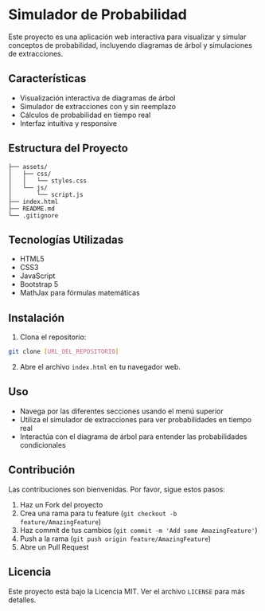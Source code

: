# Simulador de Probabilidad

Este proyecto es una aplicación web interactiva para visualizar y simular conceptos de probabilidad, incluyendo diagramas de árbol y simulaciones de extracciones.

## Características

- Visualización interactiva de diagramas de árbol
- Simulador de extracciones con y sin reemplazo
- Cálculos de probabilidad en tiempo real
- Interfaz intuitiva y responsive

## Estructura del Proyecto

```
├── assets/
│   ├── css/
│   │   └── styles.css
│   └── js/
│       └── script.js
├── index.html
├── README.md
└── .gitignore
```

## Tecnologías Utilizadas

- HTML5
- CSS3
- JavaScript
- Bootstrap 5
- MathJax para fórmulas matemáticas

## Instalación

1. Clona el repositorio:
```bash
git clone [URL_DEL_REPOSITORIO]
```

2. Abre el archivo `index.html` en tu navegador web.

## Uso

- Navega por las diferentes secciones usando el menú superior
- Utiliza el simulador de extracciones para ver probabilidades en tiempo real
- Interactúa con el diagrama de árbol para entender las probabilidades condicionales

## Contribución

Las contribuciones son bienvenidas. Por favor, sigue estos pasos:

1. Haz un Fork del proyecto
2. Crea una rama para tu feature (`git checkout -b feature/AmazingFeature`)
3. Haz commit de tus cambios (`git commit -m 'Add some AmazingFeature'`)
4. Push a la rama (`git push origin feature/AmazingFeature`)
5. Abre un Pull Request

## Licencia

Este proyecto está bajo la Licencia MIT. Ver el archivo `LICENSE` para más detalles. 